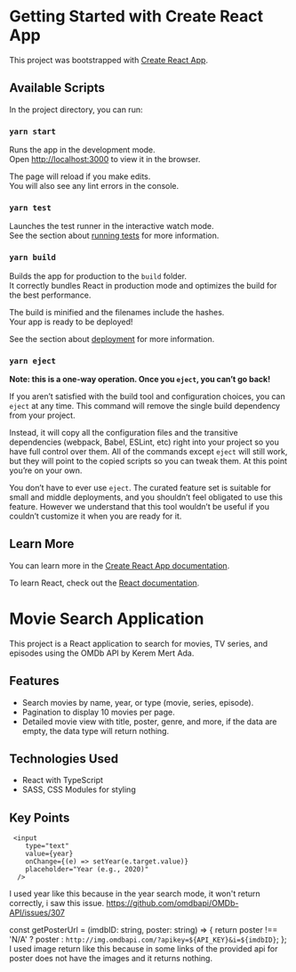 # Getting Started with Create React App

This project was bootstrapped with [Create React App](https://github.com/facebook/create-react-app).

## Available Scripts

In the project directory, you can run:

### `yarn start`

Runs the app in the development mode.\
Open [http://localhost:3000](http://localhost:3000) to view it in the browser.

The page will reload if you make edits.\
You will also see any lint errors in the console.

### `yarn test`

Launches the test runner in the interactive watch mode.\
See the section about [running tests](https://facebook.github.io/create-react-app/docs/running-tests) for more information.

### `yarn build`

Builds the app for production to the `build` folder.\
It correctly bundles React in production mode and optimizes the build for the best performance.

The build is minified and the filenames include the hashes.\
Your app is ready to be deployed!

See the section about [deployment](https://facebook.github.io/create-react-app/docs/deployment) for more information.

### `yarn eject`

**Note: this is a one-way operation. Once you `eject`, you can’t go back!**

If you aren’t satisfied with the build tool and configuration choices, you can `eject` at any time. This command will remove the single build dependency from your project.

Instead, it will copy all the configuration files and the transitive dependencies (webpack, Babel, ESLint, etc) right into your project so you have full control over them. All of the commands except `eject` will still work, but they will point to the copied scripts so you can tweak them. At this point you’re on your own.

You don’t have to ever use `eject`. The curated feature set is suitable for small and middle deployments, and you shouldn’t feel obligated to use this feature. However we understand that this tool wouldn’t be useful if you couldn’t customize it when you are ready for it.

## Learn More

You can learn more in the [Create React App documentation](https://facebook.github.io/create-react-app/docs/getting-started).

To learn React, check out the [React documentation](https://reactjs.org/).


# Movie Search Application

This project is a React application to search for movies, TV series, and episodes using the OMDb API by Kerem Mert Ada.

## Features
- Search movies by name, year, or type (movie, series, episode).
- Pagination to display 10 movies per page.
- Detailed movie view with title, poster, genre, and more, if the data are empty, the data type will return nothing.

## Technologies Used
- React with TypeScript
- SASS, CSS Modules for styling

## Key Points 
     <input
        type="text"
        value={year}
        onChange={(e) => setYear(e.target.value)}
        placeholder="Year (e.g., 2020)"
      />
I used year like this because in the year search mode, it won't return correctly, i saw this issue. https://github.com/omdbapi/OMDb-API/issues/307

  const getPosterUrl = (imdbID: string, poster: string) => {
    return poster !== 'N/A' ?  poster : `http://img.omdbapi.com/?apikey=${API_KEY}&i=${imdbID}`;
  };
I used image return like this because in some links of the provided api for poster does not have the images and it returns nothing. 

